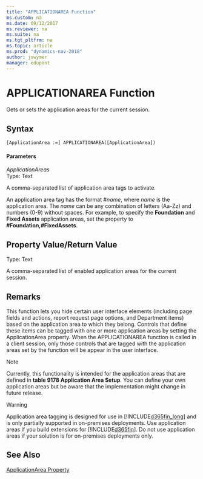 ```yaml
---
title: "APPLICATIONAREA Function"
ms.custom: na
ms.date: 09/12/2017
ms.reviewer: na
ms.suite: na
ms.tgt_pltfrm: na
ms.topic: article
ms.prod: "dynamics-nav-2018"
author: jswymer
manager: edupont
---
```

# APPLICATIONAREA Function
Gets or sets the application areas for the current session.  

## Syntax  

```  
[ApplicationArea :=] APPLICATIONAREA([ApplicationArea])  
```  

#### Parameters  
 *ApplicationAreas*  
 Type: Text  

 A comma-separated list of application area tags to activate.  

 An application area tag has the format \#*name*, where *name* is the application area. The *name* can be any combination of letters \(Aa-Zz\) and numbers \(0-9\) without spaces. For example, to specify the **Foundation** and **Fixed Assets** application areas, set the property to **\#Foundation,\#FixedAssets**.  

## Property Value/Return Value  
 Type: Text  

 A comma-separated list of enabled application areas for the current session.  

## Remarks  
 This function lets you hide certain user interface elements \(including page fields and actions, report request page options, and Department items\) based on the application area to which they belong. Controls that define these items can be tagged with one or more application areas by setting the ApplicationArea property. When the APPLICATIONAREA function is called in a client session, only those controls that are tagged with the application areas set by the function will be appear in the user interface.  

> [!NOTE]  
>  Currently, this functionality is intended for the application areas that are defined in **table 9178 Application Area Setup**. You can define your own application areas but be aware that the implementation might change in future release.  

>[!WARNING]
>Application area tagging is designed for use in [!INCLUDE[d365fin_long](includes/d365fin_long_md.md)] and is only partially supported in on-premises deployments. Use application areas if you build extensions for [!INCLUDE[d365fin](includes/d365fin_md.md)]. Do not use application areas if your solution is for on-premises deployments only.  

## See Also  
 [ApplicationArea Property](ApplicationArea-Property.md)
